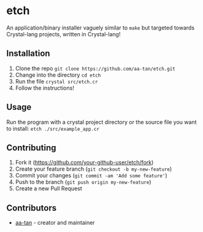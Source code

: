 # etch

An application/binary installer vaguely similar to `make` but targeted towards Crystal-lang projects, written in Crystal-lang!

## Installation

1. Clone the repo `git clone https://github.com/aa-tan/etch.git`
2. Change into the directory `cd etch`
3. Run the file `crystal src/etch.cr`
4. Follow the instructions!

## Usage

Run the program with a crystal project directory or the source file you want to install:
`etch ./src/example_app.cr`

## Contributing

1. Fork it (<https://github.com/your-github-user/etch/fork>)
2. Create your feature branch (`git checkout -b my-new-feature`)
3. Commit your changes (`git commit -am 'Add some feature'`)
4. Push to the branch (`git push origin my-new-feature`)
5. Create a new Pull Request

## Contributors

- [aa-tan](https://github.com/your-github-user) - creator and maintainer

